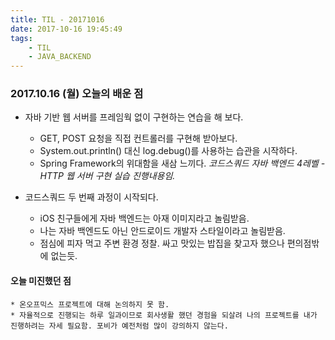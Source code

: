 ```yaml
---
title: TIL - 20171016
date: 2017-10-16 19:45:49
tags:
	- TIL
	- JAVA_BACKEND
---
```


### 2017.10.16 (월) 오늘의 배운 점

* 자바 기반 웹 서버를 프레임웍 없이 구현하는 연습을 해 보다. 
	* GET, POST 요청을 직접 컨트롤러를 구현해 받아보다. 
	* System.out.println() 대신 log.debug()를 사용하는 습관을 시작하다.
	* Spring Framework의 위대함을 새삼 느끼다. 
*코드스쿼드 자바 백엔드 4레벨 - HTTP 웹 서버 구현 실습 진행내용임.*

* 코드스쿼드 두 번째 과정이 시작되다. 
	* iOS 친구들에게 자바 백엔드는 아재 이미지라고 놀림받음. 
	* 나는 자바 백엔드도 아닌 안드로이드 개발자 스타일이라고 놀림받음. 
	* 점심에 피자 먹고 주변 환경 정찰. 싸고 맛있는 밥집을 찾고자 했으나 편의점밖에 없는듯.

#### 오늘 미진했던 점 
	* 온오프믹스 프로젝트에 대해 논의하지 못 함. 
	* 자율적으로 진행되는 하루 일과이므로 회사생활 했던 경험을 되살려 나의 프로젝트를 내가 진행하려는 자세 필요함. 포비가 예전처럼 많이 강의하지 않는다.


